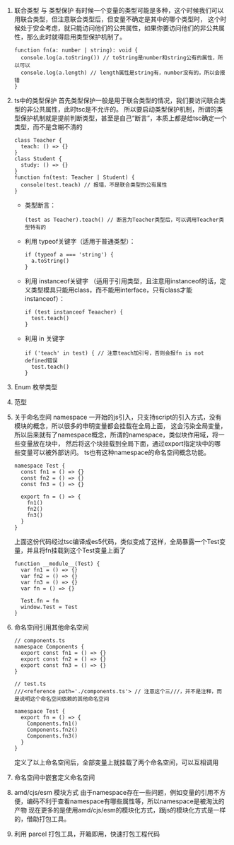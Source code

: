 1. 联合类型 与 类型保护
   有时候一个变量的类型可能是多种，这个时候我们可以用联合类型，但注意联合类型后，但变量不确定是其中的哪个类型时，
   这个时候处于安全考虑，就只能访问他们的公共属性，如果你要访问他们的非公共属性，那么此时就得启用类型保护机制了。
   ```
   function fn(a: number | string): void {
     console.log(a.toString()) // toString是number和string公有的属性，所以可以
     console.log(a.length) // length属性是string有，number没有的，所以会报错 
   }
   ```
  
2. ts中的类型保护
   首先类型保护一般是用于联合类型的情况，我们要访问联合类型的非公共属性，此时tsc是不允许的。
   所以要启动类型保护机制，所谓的类型保护机制就是提前判断类型，甚至是自己“断言”，本质上都是给tsc确定一个类型，而不是含糊不清的
   ```
   class Teacher {
     teach: () => {}
   }
   class Student {
     study: () => {}
   }
   function fn(test: Teacher | Student) {
     console(test.teach) // 报错，不是联合类型的公有属性
   }
   ```

   * 类型断言：
     ```
     (test as Teacher).teach() // 断言为Teacher类型后，可以调用Teacher类型特有的
     ```

   * 利用 typeof关键字（适用于普通类型）：
     ```
     if (typeof a === 'string') {
       a.toString()
     }
     ```

   * 利用 instanceof关键字
    （适用于引用类型，且注意用instanceof的话，定义类型模具只能用class，而不能用interface，只有class才能instanceof）：
     ```
     if (test instanceof Teaacher) {
       test.teach()
     }
     ```

   * 利用 in 关键字
     ```
     if ('teach' in test) { // 注意teach加引号，否则会报fn is not defined错误
       test.teach()
     }
     ```

3. Enum 枚举类型

4. 范型

5. 关于命名空间 namespace
   一开始的js引入，只支持script的引入方式，没有模块的概念，所以很多的申明变量都会挂载在全局上面，
   这会污染全局变量，所以后来就有了namespace概念，所谓的namespace，类似块作用域，将一些变量放在块中，
   然后将这个块挂载到全局下面，通过export指定块中的哪些变量可以被外部访问。
   ts也有这种namespace的命名空间概念功能。
   ```
   namespace Test {
     const fn1 = () => {}
     const fn2 = () => {}
     const fn3 = () => {}

     export fn = () => {
       fn1()
       fn2()
       fn3()
     }
   }
   ```
   上面这份代码经过tsc编译成es5代码，类似变成了这样，全局暴露一个Test变量，并且将fn挂载到这个Test变量上面了
   ```
   function __module__(Test) {
     var fn1 = () => {}
     var fn2 = () => {}
     var fn3 = () => {}
     var fn = () => {}

     Test.fn = fn
     window.Test = Test
   }
   ```

6. 命名空间引用其他命名空间
   ```
   // components.ts
   namespace Components {
     export const fn1 = () => {}
     export const fn2 = () => {}
     export const fn3 = () => {}
   }

   // test.ts
   ///<reference path='./components.ts'> // 注意这个三///，并不是注释，而是说明这个命名空间依赖的其他命名空间

   namespace Test {
     export fn = () => {
       Components.fn1()
       Components.fn2()
       Components.fn3()
     }
   }
   ```
   定义了以上命名空间后，全部变量上就挂载了两个命名空间，可以互相调用

7. 命名空间中嵌套定义命名空间

8. amd/cjs/esm 模块方式
   由于namespace存在一些问题，例如变量的引用不方便，编码不利于查看namespace有哪些属性等，所以namespace是被淘汰的产物
   现在更多的是使用amd/cjs/esm的模块化方式，跟js的模块化方式是一样的，借助打包工具。

9. 利用 parcel 打包工具，开箱即用，快速打包工程代码
